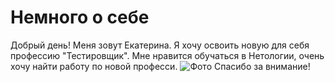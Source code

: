 # Немного о себе
Добрый день! Меня зовут Екатерина. 
Я хочу освоить новую для себя профессию "Тестировщик". 
Мне нравится обучаться в Нетологии, очень хочу найти работу по новой професси. 
![Фото](https://disk.yandex.ru/i/mAr2H8iIZYGqqA)
Спасибо за внимание!